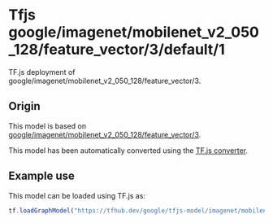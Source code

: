 # Tfjs google/imagenet/mobilenet_v2_050_128/feature_vector/3/default/1
TF.js deployment of google/imagenet/mobilenet_v2_050_128/feature_vector/3.

<!-- parent-model: google/imagenet/mobilenet_v2_050_128/feature_vector/3 -->

## Origin

This model is based on [google/imagenet/mobilenet_v2_050_128/feature_vector/3](https://tfhub.dev/google/imagenet/mobilenet_v2_050_128/feature_vector/3).

This model has been automatically converted using the [TF.js converter](https://github.com/tensorflow/tfjs/tree/master/tfjs-converter).

## Example use
This model can be loaded using TF.js as:

```javascript
tf.loadGraphModel("https://tfhub.dev/google/tfjs-model/imagenet/mobilenet_v2_050_128/feature_vector/3/default/1", { fromTFHub: true })
```

